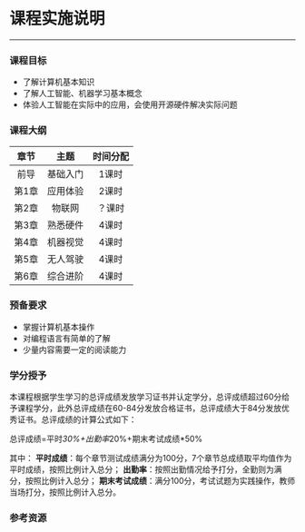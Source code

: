# 课程实施说明

---

### 课程目标

- 了解计算机基本知识
- 了解人工智能、机器学习基本概念
- 体验人工智能在实际中的应用，会使用开源硬件解决实际问题

### 课程大纲

章节 | 主题 | 时间分配
:-: | :-: | :-:
前导 | 基础入门 | 1课时
第1章 | 应用体验 | 2课时
第2章 |  物联网  | ？课时
第3章 | 熟悉硬件 | 4课时
第4章 | 机器视觉 | 4课时
第5章 | 无人驾驶 | 4课时
第6章 | 综合进阶 | 4课时

### 预备要求

- 掌握计算机基本操作
- 对编程语言有简单的了解
- 少量内容需要一定的阅读能力

### 学分授予

本课程根据学生学习的总评成绩发放学习证书并认定学分，总评成绩超过60分给予课程学分，此外总评成绩在60-84分发放合格证书，总评成绩大于84分发放优秀证书。总评成绩的计算公式如下：

总评成绩=平时*30\%+出勤率*20\%+期末考试成绩*50\%

其中：
**平时成绩**：每个章节测试成绩满分为100分，7个章节总成绩取平均值作为平时成绩，按照比例计入总分；
**出勤率**：按照出勤情况给予打分，全勤则为满分，按照比例计入总分；
**期末考试成绩**：满分100分，考试试题为实践操作，教师当场打分，按照比例计入总分。

### 参考资源
